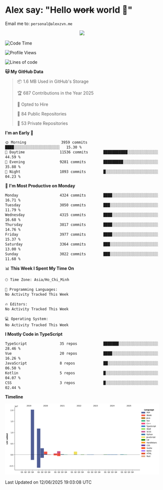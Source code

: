 # Alex say: "Hello ~~work~~ world 🐾"
Email me to: `personal@alexzvn.me`


<p align=center>
  <a href="https://skillicons.dev">
    <img src="https://skillicons.dev/icons?i=ts,js,php,nodejs,bun,vue,nuxt,react,svelte,tauri,laravel,rust,mongodb,docker,electron,redis,rabbitmq,tailwind,git,cloudflare,elysia,mysql,nginx,rollupjs,sentry,ubuntu,yarn,html,css,vite" />
  </a>
</p>

<!--START_SECTION:waka-->
![Code Time](http://img.shields.io/badge/Code%20Time-1%2C066%20hrs%2055%20mins-blue)

![Profile Views](http://img.shields.io/badge/Profile%20Views-0-blue)

![Lines of code](https://img.shields.io/badge/From%20Hello%20World%20I%27ve%20Written-40.8%20million%20lines%20of%20code-blue)

**🐱 My GitHub Data** 

> 📦 1.6 MB Used in GitHub's Storage 
 > 
> 🏆 687 Contributions in the Year 2025
 > 
> 💼 Opted to Hire
 > 
> 📜 84 Public Repositories 
 > 
> 🔑 53 Private Repositories 
 > 
**I'm an Early 🐤** 

```text
🌞 Morning                3959 commits        ████░░░░░░░░░░░░░░░░░░░░░   15.30 % 
🌆 Daytime                11536 commits       ███████████░░░░░░░░░░░░░░   44.59 % 
🌃 Evening                9281 commits        █████████░░░░░░░░░░░░░░░░   35.88 % 
🌙 Night                  1093 commits        █░░░░░░░░░░░░░░░░░░░░░░░░   04.23 % 
```
📅 **I'm Most Productive on Monday** 

```text
Monday                   4324 commits        ████░░░░░░░░░░░░░░░░░░░░░   16.71 % 
Tuesday                  3050 commits        ███░░░░░░░░░░░░░░░░░░░░░░   11.79 % 
Wednesday                4315 commits        ████░░░░░░░░░░░░░░░░░░░░░   16.68 % 
Thursday                 3817 commits        ████░░░░░░░░░░░░░░░░░░░░░   14.76 % 
Friday                   3977 commits        ████░░░░░░░░░░░░░░░░░░░░░   15.37 % 
Saturday                 3364 commits        ███░░░░░░░░░░░░░░░░░░░░░░   13.00 % 
Sunday                   3022 commits        ███░░░░░░░░░░░░░░░░░░░░░░   11.68 % 
```


📊 **This Week I Spent My Time On** 

```text
🕑︎ Time Zone: Asia/Ho_Chi_Minh

💬 Programming Languages: 
No Activity Tracked This Week

🔥 Editors: 
No Activity Tracked This Week

💻 Operating System: 
No Activity Tracked This Week
```

**I Mostly Code in TypeScript** 

```text
TypeScript               35 repos            ███████░░░░░░░░░░░░░░░░░░   28.46 % 
Vue                      20 repos            ████░░░░░░░░░░░░░░░░░░░░░   16.26 % 
JavaScript               8 repos             ██░░░░░░░░░░░░░░░░░░░░░░░   06.50 % 
Kotlin                   5 repos             █░░░░░░░░░░░░░░░░░░░░░░░░   04.07 % 
CSS                      3 repos             █░░░░░░░░░░░░░░░░░░░░░░░░   02.44 % 
```



**Timeline**

![Lines of Code chart](https://raw.githubusercontent.com/alexzvn/alexzvn/main/assets/bar_graph.png)


 Last Updated on 12/06/2025 19:03:08 UTC
<!--END_SECTION:waka-->
